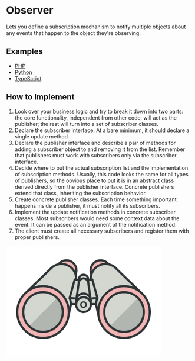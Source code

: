 # Observer

Lets you define a subscription mechanism to notify multiple objects about any events that happen to the object they're observing.

## Examples

* [PHP](php)
* [Python](python)
* [TypeScript](typescript)

## How to Implement

1. Look over your business logic and try to break it down into two parts: the core functionality, independent from other code, will act as the publisher; the rest will turn into a set of subscriber classes.
2. Declare the subscriber interface. At a bare minimum, it should declare a single update method.
3. Declare the publisher interface and describe a pair of methods for adding a subscriber object to and removing it from the list. Remember that publishers must work with subscribers only via the subscriber interface.
4. Decide where to put the actual subscription list and the implementation of subscription methods. Usually, this code looks the same for all types of publishers, so the obvious place to put it is in an abstract class derived directly from the publisher interface. Concrete publishers extend that class, inheriting the subscription behavior.
5. Create concrete publisher classes. Each time something important happens inside a publisher, it must notify all its subscribers.
6. Implement the update notification methods in concrete subscriber classes. Most subscribers would need some context data about the event. It can be passed as an argument of the notification method.
7. The client must create all necessary subscribers and register them with proper publishers.

![Observer](/images/observer.png)
